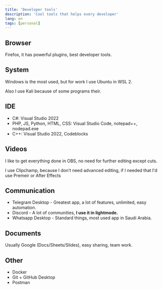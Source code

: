 ```yaml
---
title: 'Developer tools'
description: 'Cool tools that helps every developer'
lang: en
tags: [personal]
---
```

## Browser
Firefox, it has powerful plugins, best developer tools.

## System
Windows is the most used, but for work I use Ubuntu in WSL 2.

Also I use Kali because of some programs their.

## IDE
- C#: Visual Studio 2022
- PHP, JS, Python, HTML, CSS: Visual Studio Code, notepad++, nodepad.exe
- C++: Visual Studio 2022, Codeblocks

## Videos
I like to get everything done in OBS, no need for further editing except cuts.

I use Clipchamp, because I don't need advanced editing, if I needed that I'd use Premeir or After Effects

## Communication
- Telegram Desktop - Greatest app, a lot of features, unlimited, easy automation.
- Discord - A lot of communities, **I use it in lightmode.**
- Whatsapp Desktop - Standard things, most used app in Saudi Arabia.

## Documents
Usually Google (Docs/Sheets/Slides), easy sharing, team work.

## Other
- Docker
- Git + GitHub Desktop
- Postman